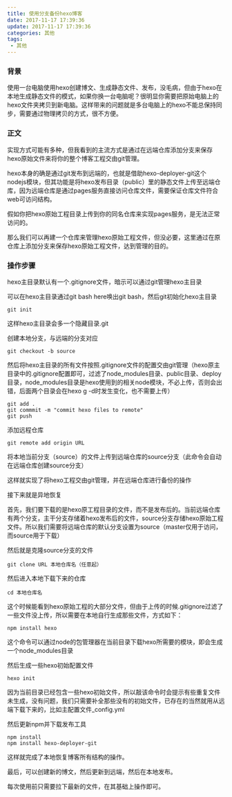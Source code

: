 ```yaml
---
title: 使用分支备份hexo博客
date: 2017-11-17 17:39:36
update: 2017-11-17 17:39:36
categories: 其他
tags: 
 - 其他
---
```


### 背景

使用一台电脑使用hexo创建博文、生成静态文件、发布，没毛病，但由于hexo在本地生成静态文件的模式，如果你换一台电脑呢？很明显你需要把原始电脑上的hexo文件夹拷贝到新电脑。这样带来的问题就是多台电脑上的hexo不能总保持同步，需要通过物理拷贝的方式，很不方便。

<!--more-->

### 正文

实现方式可能有多种，但我看到的主流方式是通过在远端仓库添加分支来保存hexo原始文件来将你的整个博客工程交由git管理。

hexo本身的确是通过git发布到远端的，也就是借助hexo-deployer-git这个nodejs模块，但其功能是将hexo发布目录（public）里的静态文件上传至远端仓库，因为远端仓库是通过pages服务直接访问仓库文件，需要保证仓库文件符合web可访问结构。

假如你把hexo原始工程目录上传到你的同名仓库来实现pages服务，是无法正常访问的。

那么我们可以再建一个仓库来管理hexo原始工程文件，但没必要，这里通过在原仓库上添加分支来保存hexo原始工程文件，达到管理的目的。

### 操作步骤

hexo主目录默认有一个.gitignore文件，暗示可以通过git管理hexo主目录

可以在hexo主目录通过git bash here唤出git bash，然后git初始化hexo主目录

```
git init
```

这样hexo主目录会多一个隐藏目录.git

创建本地分支，与远端的分支对应
```
git checkout -b source
```

然后将hexo主目录的所有文件按照.gitignore文件的配置交由git管理（hexo原主目录中的.gitignore配置即可，过滤了node_modules目录、public目录、deploy目录，node_modules目录是hexo使用到的相关node模块，不必上传，否则会出错，后面两个目录会在hexo g -d时发生变化，也不需要上传）

```
git add .
git commmit -m "commit hexo files to remote"
git push
```

添加远程仓库

```
git remote add origin URL
```

将本地当前分支（source）的文件上传到远端仓库的source分支（此命令会自动在远端仓库创建source分支）

这样就实现了将hexo工程交由git管理，并在远端仓库进行备份的操作

接下来就是异地恢复

首先，我们要下载的是hexo原工程目录的文件，而不是发布后的。当前远端仓库有两个分支，主干分支存储着hexo发布后的文件，source分支存储hexo原始工程文件。所以我们需要将远端仓库的默认分支设置为source（master仅用于访问，而source用于下载）

然后就是克隆source分支的文件
```
git clone URL 本地仓库名（任意起）
```

然后进入本地下载下来的仓库
```
cd 本地仓库名
```

这个时候能看到hexo原始工程的大部分文件，但由于上传的时候.gitignore过滤了一些文件没上传，所以需要在本地自行生成那些文件，方式如下：

```
npm install hexo
```
这个命令可以通过node的包管理器在当前目录下载hexo所需要的模块，即会生成一个node_modules目录

然后生成一些hexo初始配置文件
```
hexo init
```
因为当前目录已经包含一些hexo初始文件，所以敲该命令时会提示有些重复文件未生成，没有问题，我们只需要补全那些没有的初始文件，已存在的当然就用从远端下载下来的，比如主配置文件_config.yml

然后更新npm并下载发布工具
```
npm install
npm install hexo-deployer-git
```

这样就完成了本地恢复博客所有结构的操作。

最后，可以创建新的博文，然后更新到远端，然后在本地发布。

每次使用前只需要拉下最新的文件，在其基础上操作即可。
